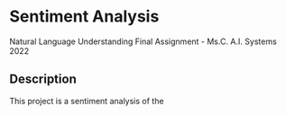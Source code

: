 # Sentiment Analysis

Natural Language Understanding Final Assignment - Ms.C. A.I. Systems 2022

## Description

This project is a sentiment analysis of the 